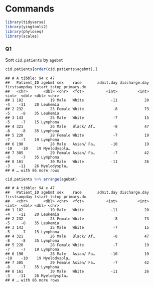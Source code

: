 Commands
================

``` r
library(tidyverse)
library(yingtools2)
library(phyloseq)
library(scales)
```

### Q1

Sort `cid.patients` by `agebmt`

``` r
cid.patients[order(cid.patients$agebmt),]
```

    ## # A tibble: 94 x 47
    ##   Patient_ID agebmt sex    race       admit.day discharge.day firstsampday tstart tstop primary.dx  
    ##   <chr>       <dbl> <chr>  <fct>          <int>         <int>        <int>  <dbl> <dbl> <chr>       
    ## 1 182            19 Male   White            -11            20           -4    -11    20 Leukemia    
    ## 2 232            23 Female White             -8            73           -5     -8    35 Leukemia    
    ## 3 143            25 Male   White             -7            15           -5     -7    15 Lymphoma    
    ## 4 321            26 Male   Black/ Af…        -8            47           -8     -8    35 Lymphoma    
    ## 5 220            28 Female White             -7            19           -7     -7    19 Lymphoma    
    ## 6 190            28 Male   Asian/ Fa…       -10            19          -10    -10    19 Myelodyspla…
    ## 7 305            29 Female Asian/ Fa…        -7            42           -8     -7    35 Lymphoma    
    ## 8 161            30 Male   White            -11            26           -3    -11    26 Myelodyspla…
    ## # … with 86 more rows

``` r
cid.patients %>% arrange(agebmt)
```

    ## # A tibble: 94 x 47
    ##   Patient_ID agebmt sex    race       admit.day discharge.day firstsampday tstart tstop primary.dx  
    ##   <chr>       <dbl> <chr>  <fct>          <int>         <int>        <int>  <dbl> <dbl> <chr>       
    ## 1 182            19 Male   White            -11            20           -4    -11    20 Leukemia    
    ## 2 232            23 Female White             -8            73           -5     -8    35 Leukemia    
    ## 3 143            25 Male   White             -7            15           -5     -7    15 Lymphoma    
    ## 4 321            26 Male   Black/ Af…        -8            47           -8     -8    35 Lymphoma    
    ## 5 220            28 Female White             -7            19           -7     -7    19 Lymphoma    
    ## 6 190            28 Male   Asian/ Fa…       -10            19          -10    -10    19 Myelodyspla…
    ## 7 305            29 Female Asian/ Fa…        -7            42           -8     -7    35 Lymphoma    
    ## 8 161            30 Male   White            -11            26           -3    -11    26 Myelodyspla…
    ## # … with 86 more rows
